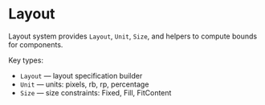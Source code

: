 # Layout

Layout system provides `Layout`, `Unit`, `Size`, and helpers to compute bounds for components.

Key types:

- `Layout` — layout specification builder
- `Unit` — units: pixels, rb, rp, percentage
- `Size` — size constraints: Fixed, Fill, FitContent
